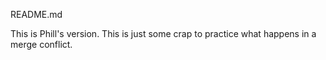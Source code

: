 README.md

This is Phill's version.  This is just some crap to practice what happens in a merge conflict.

